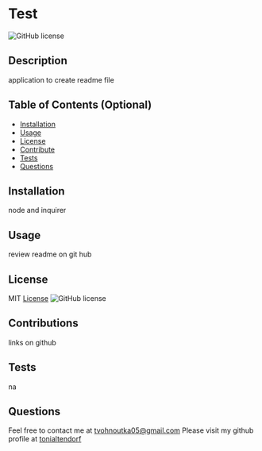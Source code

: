 # Test
  ![GitHub license](https://img.shields.io/badge/license-MIT-blue.svg)

  ## Description

  application to create readme file

  ## Table of Contents (Optional)
    
  - [Installation](#Installation)
  - [Usage](#Usage)
  - [License](#license)
  - [Contribute](#Contribute)
  - [Tests](#Tests)
  - [Questions](#Questions)
  
  ## Installation
  node and inquirer
  
  ## Usage
  review readme on git hub
  
  ## License
  MIT
  [License](#license)
  ![GitHub license](https://img.shields.io/badge/license-MIT-blue.svg)
  
  ## Contributions
  links on github
  
  ## Tests
na

  ## Questions
  Feel free to contact me at tvohnoutka05@gmail.com
  Please visit my github profile at [tonialtendorf](https://github.com/tonialtendorf/)
